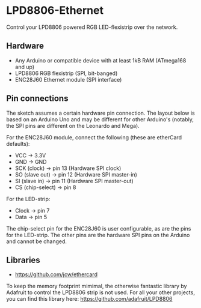 # LPD8806-Ethernet

Control your LPD8806 powered RGB LED-flexistrip over the network.

## Hardware
* Any Arduino or compatible device with at least 1kB RAM (ATmega168 and up)
* LPD8806 RGB flexistrip (SPI, bit-banged)
* ENC28J60 Ethernet module (SPI interface)

## Pin connections
The sketch assumes a certain hardware pin connection. The layout below is based on an Arduino Uno and may be different for other Arduino's (notably, the SPI pins are different on the Leonardo and Mega).

For the ENC28J60 module, connect the following (these are etherCard defaults):
* VCC -> 3.3V
* GND -> GND
* SCK (clock)    -> pin 13 (Hardware SPI clock)
* SO (slave out) -> pin 12 (Hardware SPI master-in)
* SI (slave in)  -> pin 11 (Hardware SPI master-out)
* CS (chip-select) -> pin 8

For the LED-strip:
* Clock -> pin 7
* Data  -> pin 5

The chip-select pin for the ENC28J60 is user configurable, as are the pins for the LED-strip. The other pins are the hardware SPI pins on the Arduino and cannot be changed.

## Libraries
* https://github.com/jcw/ethercard

To keep the memory footprint mimimal, the otherwise fantastic library by Adafruit to control the LPD8806 strip is not used. For all your other projects, you can find this library here: https://github.com/adafruit/LPD8806
